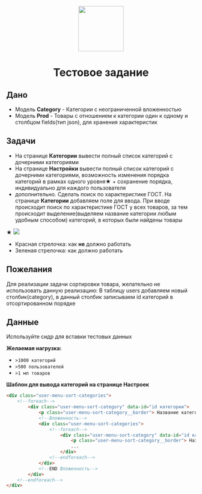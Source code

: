<p align="center"><img src="https://i.ibb.co/bgsGrFb/logo-tnmk.png" width="120"></p>
<h1 align="center">Тестовое задание</h1>

## Дано

- Модель **Category** - Категории с неограниченной вложенностью
- Модель **Prod** - Товары с отношением к категории один к одному и столбцом fields(тип json), для хранения характеристик

## Задачи

- На странице **Категории** вывести полный список категорий с дочерними категориями
- На странице **Настройки** вывести полный список категорий с дочерними категориями, возможность изменения порядка категорий в рамках одного уровня★ + сохранение порядка, индивидуально для каждого пользователя
- дополнительно. Сделать поиск по характеристике ГОСТ. На странице **Категории** добавляем поле для ввода. При вводе происходит поиск по характеристике ГОСТ у всех товаров, за тем происходит выделение(выделяем название категории любым удобным способом) категорий, в которых были найдены товары

★
<img src="https://i.ibb.co/WfwKggL/451.png">

- Красная стрелочка: как **не** должно работать
- Зеленая стрелочка: как должно работать

## Пожелания

Для реализации задачи сортировки товара, желательно не использовать данную реализацию:
В таблицу users добавляем новый столбик(category), в данный столбик записываем id категорий в отсортированном порядке

## Данные

Используйте сидр для вставки тестовых данных

**Желаемая нагрузка:**
- `>1000 категорий`
- `>500 пользователей`
- `>1 мл товаров`

**Шаблон для вывода категорий на странице Настроек**

```html
<div class="user-menu-sort-categories">
    <!--foreach-->
        <div class="user-menu-sort-category" data-id="id категории">
            <p class="user-menu-sort-category__border"> Название категории </p>
            <!--Вложенность-->
            <div class="user-menu-sort-categories">
                <!--foreach-->
	                <div class="user-menu-sort-category" data-id="id категории">
	                    <p class="user-menu-sort-category__border"> Название категории </p>
	                    ...
	                </div>
                <!--endforeach-->
        	</div>
        	<!--END Вложенность-->
        </div>
    <!--endforeach-->
</div>
```
